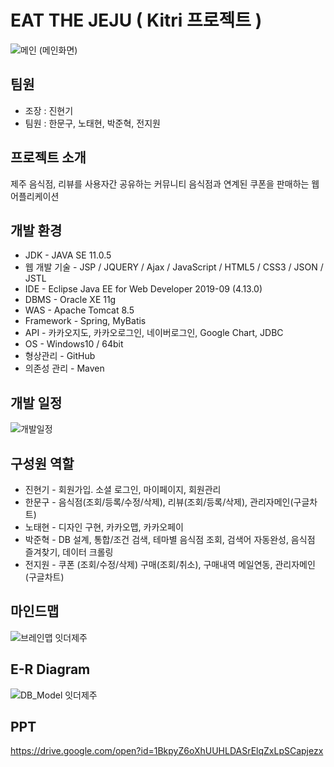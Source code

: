 EAT THE JEJU ( Kitri 프로젝트 )
=============

![메인](https://user-images.githubusercontent.com/22463540/71795860-864cf800-308b-11ea-8fe5-d7145e30f78f.png)
(메인화면)

팀원
-------------
* 조장 : 진현기
* 팀원 : 한문구, 노태현, 박준혁, 전지원

프로젝트 소개
-------------
제주 음식점, 리뷰를 사용자간 공유하는 커뮤니티 
음식점과 연계된 쿠폰을 판매하는 웹 어플리케이션

개발 환경
-------------
* JDK - JAVA SE 11.0.5
* 웹 개발 기술 - JSP / JQUERY / Ajax / JavaScript / HTML5 / CSS3 / JSON / JSTL
* IDE - Eclipse Java EE for Web Developer 2019-09 (4.13.0)
* DBMS - Oracle XE 11g
* WAS - Apache Tomcat 8.5
* Framework - Spring, MyBatis
* API - 카카오지도, 카카오로그인, 네이버로그인, Google Chart, JDBC
* OS - Windows10 / 64bit
* 형상관리 - GitHub
* 의존성 관리 - Maven


개발 일정
-------------
![개발일정](https://user-images.githubusercontent.com/22463540/71796042-4cc8bc80-308c-11ea-8d2a-db9662047029.png)

구성원 역할
-------------
* 진현기 - 회원가입. 소셜 로그인, 마이페이지, 회원관리
* 한문구 - 음식점(조회/등록/수정/삭제), 리뷰(조회/등록/삭제), 관리자메인(구글차트)
* 노태현 - 디자인 구현, 카카오맵, 카카오페이
* 박준혁 - DB 설계, 통합/조건 검색, 테마별 음식점 조회, 검색어 자동완성, 음식점 즐겨찾기, 데이터 크롤링
* 전지원 - 쿠폰 (조회/수정/삭제) 구매(조회/취소), 구매내역 메일연동, 관리자메인 (구글차트)

마인드맵
------------
![브레인맵  잇더제주](https://user-images.githubusercontent.com/22463540/71796103-8dc0d100-308c-11ea-9b97-26837a237509.png)


E-R Diagram
------------
![DB_Model  잇더제주](https://user-images.githubusercontent.com/22463540/71796102-8dc0d100-308c-11ea-8944-3a482fa2a17e.png)


PPT 
------------
<https://drive.google.com/open?id=1BkpyZ6oXhUUHLDASrElqZxLpSCapjezx>
